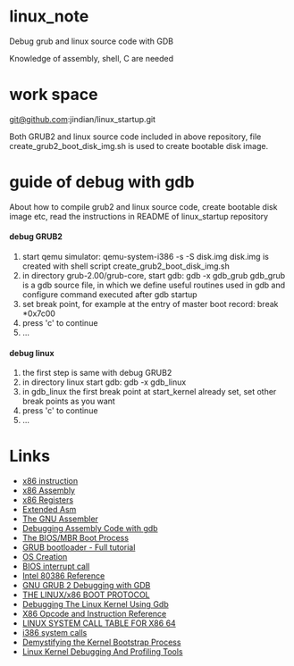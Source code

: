 # linux\_note

Debug grub and linux source code with GDB

Knowledge of assembly, shell, C are needed

# work space

git@github.com:jindian/linux\_startup.git

Both GRUB2 and linux source code included in above repository, file create\_grub2\_boot\_disk\_img.sh is used to create bootable disk image.

# guide of debug with gdb

About how to compile grub2 and linux source code, create bootable disk image etc, read the instructions in README of linux\_startup repository

#### debug GRUB2

1. start qemu simulator: qemu-system-i386 -s -S disk.img
    disk.img is created with shell script create\_grub2\_boot\_disk\_img.sh
2. in directory grub-2.00/grub-core, start gdb: gdb -x gdb\_grub
    gdb\_grub is a gdb source file, in which we define useful routines used in gdb and configure command executed after gdb startup
3. set break point, for example at the entry of master boot record: break \*0x7c00
4. press 'c' to continue
5. ...

#### debug linux

1. the first step is same with debug GRUB2
2. in directory linux start gdb: gdb -x gdb\_linux
3. in gdb\_linux the first break point at start\_kernel already set, set other break points as you want
4. press 'c' to continue
5. ...

# Links

* [x86 instruction](https://en.wikipedia.org/wiki/X86_instruction_listings)
* [x86 Assembly](https://en.wikibooks.org/wiki/Category:X86_Assembly)
* [x86 Registers](http://www.eecg.toronto.edu/~amza/www.mindsec.com/files/x86regs.html)
* [Extended Asm](http://www.ibiblio.org/gferg/ldp/GCC-Inline-Assembly-HOWTO.html#toc5)
* [The GNU Assembler](http://tigcc.ticalc.org/doc/gnuasm.html)
* [Debugging Assembly Code with gdb](http://web.cecs.pdx.edu/~apt/cs577_2008/gdb.pdf)
* [The BIOS/MBR Boot Process](https://neosmart.net/wiki/mbr-boot-process/)
* [GRUB bootloader - Full tutorial](http://www.dedoimedo.com/computers/grub.html)
* [OS Creation](http://wiki.osdev.org/Main_Page)
* [BIOS interrupt call](https://en.wikipedia.org/wiki/BIOS_interrupt_call)
* [Intel 80386 Reference](https://pdos.csail.mit.edu/6.828/2008/readings/i386/toc.htm)
* [GNU GRUB 2 Debugging with GDB](http://v3.sk/~lkundrak/grub2-gdb/howto.html)
* [THE LINUX/x86 BOOT PROTOCOL](https://www.kernel.org/doc/Documentation/x86/boot.txt)
* [Debugging The Linux Kernel Using Gdb](http://www.elinux.org/Debugging_The_Linux_Kernel_Using_Gdb)
* [X86 Opcode and Instruction Reference](http://ref.x86asm.net/coder32.html)
* [LINUX SYSTEM CALL TABLE FOR X86 64](http://blog.rchapman.org/posts/Linux_System_Call_Table_for_x86_64/)
* [i386 system calls](http://asm.sourceforge.net/syscall.html#p2)
* [Demystifying the Kernel Bootstrap Process](https://www.ibm.com/support/knowledgecenter/linuxonibm/liaav/Demystifying-the-Kernel-Bootstrap-Process.pdf)
* [Linux Kernel Debugging And Profiling Tools](https://events.linuxfoundation.org/sites/events/files/slides/kernel_profiling_debugging_tools_0.pdf)



